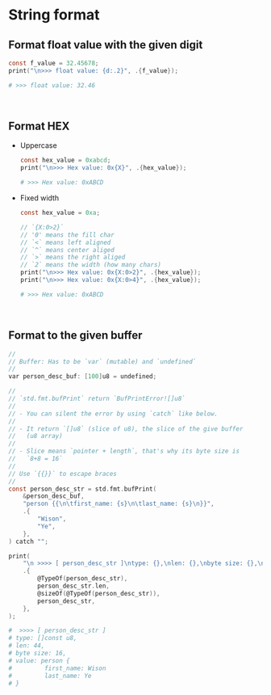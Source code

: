 # String format

## Format float value with the given digit

```c
const f_value = 32.45678;
print("\n>>> float value: {d:.2}", .{f_value});
```
```bash
# >>> float value: 32.46
```

</br>

## Format HEX

- Uppercase

    ```c
    const hex_value = 0xabcd;
    print("\n>>> Hex value: 0x{X}", .{hex_value});
    ```
    ```bash
    # >>> Hex value: 0xABCD
    ```

- Fixed width

    ```c
    const hex_value = 0xa;

    // `{X:0>2}`
    // '0' means the fill char
    // `<` means left aligned
    // `^` means center aliged
    // `>` means the right aliged
    // `2` means the width (how many chars)
    print("\n>>> Hex value: 0x{X:0>2}", .{hex_value});
    print("\n>>> Hex value: 0x{X:0>4}", .{hex_value});
    ```
    ```bash
    # >>> Hex value: 0xABCD
    ```

    </br>


## Format to the given buffer


```c
//
// Buffer: Has to be `var` (mutable) and `undefined`
//
var person_desc_buf: [100]u8 = undefined;

//
// `std.fmt.bufPrint` return `BufPrintError![]u8`
//
// - You can silent the error by using `catch` like below.
//
// - It return `[]u8` (slice of u8), the slice of the give buffer
//   (u8 array)
//
// - Slice means `pointer + length`, that's why its byte size is
//   `8+8 = 16`
//
// Use `{{}}` to escape braces
//
const person_desc_str = std.fmt.bufPrint(
    &person_desc_buf,
    "person {{\n\tfirst_name: {s}\n\tlast_name: {s}\n}}",
    .{
        "Wison",
        "Ye",
    },
) catch "";

print(
    "\n >>>> [ person_desc_str ]\ntype: {},\nlen: {},\nbyte size: {},\nvalue: {s}",
    .{
        @TypeOf(person_desc_str),
        person_desc_str.len,
        @sizeOf(@TypeOf(person_desc_str)),
        person_desc_str,
    },
);
```
```bash
#  >>>> [ person_desc_str ]
# type: []const u8,
# len: 44,
# byte size: 16,
# value: person {
#         first_name: Wison
#         last_name: Ye
# }
```

</br>


